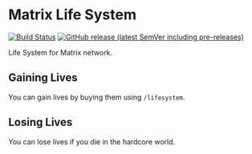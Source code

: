 # Matrix Life System

[![Build Status](https://github.com/TheMatrixNetwork/MatrixLifeSystem/workflows/Build/badge.svg)](../../actions?query=workflow%3ABuild)
[![GitHub release (latest SemVer including pre-releases)](https://img.shields.io/github/v/release/TheMatrixNetwork/MatrixLifeSystem?include_prereleases&label=release)](../../releases)

Life System for Matrix network.

## Gaining Lives

You can gain lives by buying them using `/lifesystem`.

## Losing Lives

You can lose lives if you die in the hardcore world.